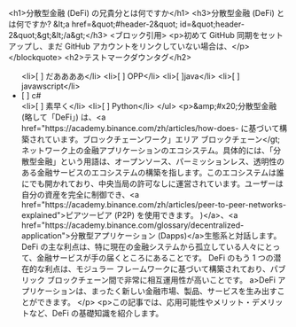 <p>&lt;h1&gt;分散型金融 (DeFi) の兄貴分とは何ですか&lt;/h1&gt;
&lt;h3&gt;分散型金融 (DeFi) とは何ですか? &amp;lt;a href=&amp;quot;#header-2&amp;quot; id=&amp;quot;header-2&amp;quot;&amp;gt;&amp;lt;/a&amp;gt;&lt;/h3&gt;
&lt;ブロック引用&gt;
&lt;p&gt;初めて GitHub 同期をセットアップし、まだ GitHub アカウントをリンクしていない場合は、&lt;/p&gt;
&lt;/blockquote&gt;
&lt;h2&gt;テストマークダウンタグ&lt;/h2&gt;
<ul>
&lt;li&gt;[ ] だああああ&lt;/li&gt;
&lt;li&gt;[ ] OPP&lt;/li&gt;
&lt;li&gt;[ ]java&lt;/li&gt;
&lt;li&gt;[ ] javawscript&lt;/li&gt;
<li>[ ] c#</li>
&lt;li&gt;[ ] 素早く&lt;/li&gt;
&lt;li&gt;[ ] Python&lt;/li&gt;
&lt;/ul&gt;
&lt;p&gt;&amp;amp;#x20;分散型金融 (略して「DeFi」) は、&lt;a href=&quot;https://academy.binance.com/zh/articles/how-does- に基づいて構築されています。ブロックチェーンワーク」エリア ブロックチェーン&lt;/gt;ネットワーク上の金融アプリケーションのエコシステム。具体的には、「分散型金融」という用語は、オープンソース、パーミッションレス、透明性のある金融サービスのエコシステムの構築を指します。このエコシステムは誰にでも開かれており、中央当局の許可なしに運営されています。ユーザーは自分の資産を完全に制御でき、&lt;a href=&quot;https://academy.binance.com/zh/articles/peer-to-peer-networks-explained&quot;&gt;ピアツーピア (P2P) を使用できます。 )&lt;/a&gt;、&lt;a href=&quot;https://academy.binance.com/glossary/decentralized-application&quot;&gt;分散型アプリケーション (Dapps)&lt;/a&gt;生態系と対話します。 DeFi の主な利点は、特に現在の金融システムから孤立している人々にとって、金融サービスが手の届くところにあることです。 DeFi のもう 1 つの潜在的な利点は、モジュラー フレームワークに基づいて構築されており、パブリック ブロックチェーン間で非常に相互運用性が高いことです。 a&gt;DeFi アプリケーションは、まったく新しい金融市場、製品、サービスを生み出すことができます。 &lt;/p&gt;
&lt;p&gt;この記事では、応用可能性やメリット・デメリットなど、DeFi の基礎知識を紹介します。</p>